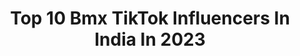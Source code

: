 ---
title: Top 10 Bmx TikTok Influencers In India In 2023
description: >-
  Find top bmx TikTok influencers in India in 2023. Most popular hashtags: #bmxboy #bmx #trending #team8e.
platform: TikTok
hits: 31
text_top: See the top-rated TikTok influencers on inBeat.
text_bottom: Our search engine aggregates 31 TikTok influencers like this in India for you to collaborate.
profiles:
  - username: "sam_bmxer"
    fullname: >-
      Sameer Shaikh
    bio: >-
      BMX Rider (Mumbai) 🇮🇳 Team D17 Do follow on Instagram/ sameer_bmx
    location: "India"
    followers: 143700
    engagement: 827
    commentsToLikes: 0.015516
    id: ck9f1v86vaask0j785f9tisdi
    verified: false
    hashtags: "#lipsync, #kabirsingh, #sharethecare, #sambmxd17"
  - username: "yusufbmx"
    fullname: >-
      yusufbmx
    bio: >-
      Professional Bmx Rider ( India’s Gold Medalist🥇🏆) Instagram yusufbmx Teamd17
    location: "India"
    followers: 9600000
    engagement: 757
    commentsToLikes: 0.001802
    id: ck81szfqiu97k0j78yqr748fn
    verified: true
    hashtags: "#bmxlife, #bmxlove, #sports, #bmxyusuf"
  - username: "sayedavesh"
    fullname: >-
      sayedavesh
    bio: >-
      click up Instagram☝️accounts bmxstreet subscribe my YouTube channel link in bio
    location: "India"
    followers: 31000
    engagement: 934
    commentsToLikes: 0.006363
    id: ckbw0ub4mvzt50j23en92s6aj
    verified: false
    hashtags: "#2020, #sayedavesh, #jadsedardkomitao, #sallu"
  - username: "santosh_bmx_8e0"
    fullname: >-
      santosh_bmx_8e
    bio: >-
      Street BMX rider from India | team8e 
    location: "India"
    followers: 281200
    engagement: 834
    commentsToLikes: 0.002509
    id: cka9q1oak7gvv0i78xehhu3lf
    verified: true
    hashtags: "#team8e, #bmxlife, #santoshbmx, #trending"
  - username: "baazbmx_05"
    fullname: >-
      Baaz Khan
    bio: >-
      Professional BMX Rider INDIA🇮🇳 🥇Red Bull Street Maharaja👑 Instagram Baaz_bmx
    location: "India"
    followers: 263800
    engagement: 776
    commentsToLikes: 0.004135
    id: ckblhdmo3aw6g0j236377g8zz
    verified: false
    hashtags: "#act, #bmx, #comedia, #baazkhan"
  - username: "irfan_bmx"
    fullname: >-
      Irfan Bmx ❤️
    bio: >-
      Bombay🇮🇳 Insta: @irfanbmx_rider 📩Irfan.bmxer@gmail.com 🔥TeamD17 Edin 🌍
    location: "India"
    followers: 1900000
    engagement: 789
    commentsToLikes: 0.002992
    id: ck9nnhfmcp97b0j788rzs7qzx
    verified: true
    hashtags: "#bmxirfan, #bmxboy, #tiktokbmx, #irfanbmxstunt"
  - username: "amy_me0ww"
    fullname: >-
      amy_me0ww
    bio: >-
      🌈 follow me on insta 🌈 amy_me0ww
    location: "India"
    followers: 16100
    engagement: 899
    commentsToLikes: 0.007682
    id: ck8hrc3fs83xe0j78w0bwruu7
    verified: false
    hashtags: "#1million, #oldvideo, #friendshipgoals, #bmxboy"
  - username: "pravinhabib8e"
    fullname: >-
      pravin_habib_8e
    bio: >-
      follow me on Instagram ❤️❤️❤️
    location: "India"
    followers: 616900
    engagement: 893
    commentsToLikes: 0.005121
    id: ck8hs5kwsbv180j78dwyp34qw
    verified: true
    hashtags: "#bmx, #pravinhabib, #team8e, #hijama"
  - username: "jaspalmalhi2"
    fullname: >-
      Jaspalbmx_8e
    bio: >-
      🔥❤️Follow me on Instagram🔥❤️❤️ @jaspalbmx_8e
    location: "India"
    followers: 4000000
    engagement: 1012
    commentsToLikes: 0.001690
    id: ck8hnmny3rmhe0j78jxqohje7
    verified: true
    hashtags: ""
  - username: "bhavnaa.shah"
    fullname: >-
      BHAVNA SHAH
    bio: >-
      Keep supporting you amazing peeps❤️
    location: "India"
    followers: 192400
    engagement: 1063
    commentsToLikes: 0.004108
    id: ck9npv2c50st40j78ot6xiuwn
    verified: false
    hashtags: "#trend, #yusufbmx, #bmx, #bmxboy"
---